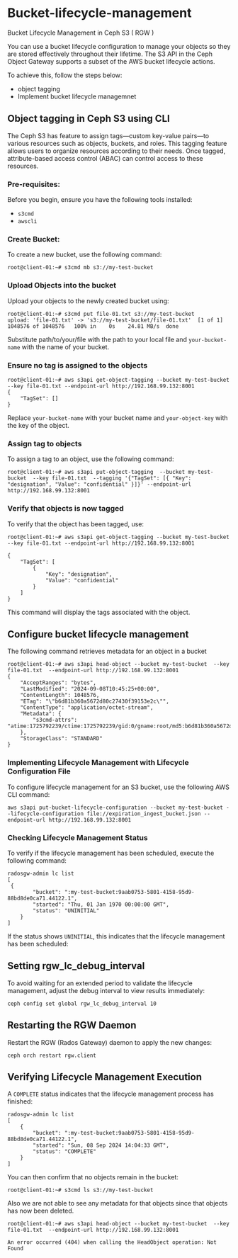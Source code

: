 # Bucket-lifecycle-management
Bucket Lifecycle Management in Ceph S3 ( RGW )

You can use a bucket lifecycle configuration to manage your objects so they are stored effectively throughout their lifetime. The S3 API in the Ceph Object Gateway supports a subset of the AWS bucket lifecycle actions.

To achieve this, follow the steps below:

- object tagging
- Implement bucket lifecycle managemnet


## Object tagging in Ceph S3 using CLI
The Ceph S3 has feature to assign tags—custom key-value pairs—to various resources such as objects, buckets, and roles. This tagging feature allows users to organize resources according to their needs. 
Once tagged, attribute-based access control (ABAC) can control access to these resources.
### Pre-requisites:
Before you begin, ensure you have the following tools installed:
- `s3cmd`
- `awscli`

### Create Bucket:
To create a new bucket, use the following command:
```
root@client-01:~# s3cmd mb s3://my-test-bucket
```

### Upload Objects into the bucket
Upload your objects to the newly created bucket using:
```
root@client-01:~# s3cmd put file-01.txt s3://my-test-bucket
upload: 'file-01.txt' -> 's3://my-test-bucket/file-01.txt'  [1 of 1]
1048576 of 1048576   100% in    0s    24.81 MB/s  done
```
Substitute path/to/your/file with the path to your local file and `your-bucket-name` with the name of your bucket.

### Ensure no tag is assigned to the objects
```
root@client-01:~# aws s3api get-object-tagging --bucket my-test-bucket --key file-01.txt --endpoint-url http://192.168.99.132:8001
{
    "TagSet": []
}
```
Replace `your-bucket-name` with your bucket name and `your-object-key` with the key of the object.

### Assign tag to objects
To assign a tag to an object, use the following command:
```
root@client-01:~# aws s3api put-object-tagging  --bucket my-test-bucket  --key file-01.txt  --tagging '{"TagSet": [{ "Key": "designation", "Value": "confidential" }]}' --endpoint-url http://192.168.99.132:8001
```

### Verify that objects is now tagged 
To verify that the object has been tagged, use:
```
root@client-01:~# aws s3api get-object-tagging --bucket my-test-bucket --key file-01.txt --endpoint-url http://192.168.99.132:8001

{
    "TagSet": [
        {
            "Key": "designation",
            "Value": "confidential"
        }
    ]
}
```
This command will display the tags associated with the object.


## Configure bucket lifecycle management
The following command retrieves metadata for an object in a bucket 

```
root@client-01:~# aws s3api head-object --bucket my-test-bucket  --key file-01.txt  --endpoint-url http://192.168.99.132:8001 
{
    "AcceptRanges": "bytes",
    "LastModified": "2024-09-08T10:45:25+00:00",
    "ContentLength": 1048576,
    "ETag": "\"b6d81b360a5672d80c27430f39153e2c\"",
    "ContentType": "application/octet-stream",
    "Metadata": {
        "s3cmd-attrs": "atime:1725792239/ctime:1725792239/gid:0/gname:root/md5:b6d81b360a5672d80c27430f39153e2c/mode:33188/mtime:1725792239/uid:0/uname:root"
    },
    "StorageClass": "STANDARD"
}
```
### Implementing Lifecycle Management with Lifecycle Configuration File

To configure lifecycle management for an S3 bucket, use the following AWS CLI command:
```
aws s3api put-bucket-lifecycle-configuration --bucket my-test-bucket --lifecycle-configuration file://expiration_ingest_bucket.json --endpoint-url http://192.168.99.132:8001
```

### Checking Lifecycle Management Status
To verify if the lifecycle management has been scheduled, execute the following command:
```
radosgw-admin lc list
[
 {
        "bucket": ":my-test-bucket:9aab0753-5801-4158-95d9-88bd8de0ca71.44122.1",
        "started": "Thu, 01 Jan 1970 00:00:00 GMT",
        "status": "UNINITIAL"
    }
]
```
If the status shows `UNINITIAL`, this indicates that the lifecycle management has been scheduled:

## Setting rgw_lc_debug_interval
To avoid waiting for an extended period to validate the lifecycle management, adjust the debug interval to view results immediately:
```
ceph config set global rgw_lc_debug_interval 10
```


## Restarting the RGW Daemon
Restart the RGW (Rados Gateway) daemon to apply the new changes:
```
ceph orch restart rgw.client
```
## Verifying Lifecycle Management Execution
A `COMPLETE` status indicates that the lifecycle management process has finished:
```
radosgw-admin lc list
[
    {
        "bucket": ":my-test-bucket:9aab0753-5801-4158-95d9-88bd8de0ca71.44122.1",
        "started": "Sun, 08 Sep 2024 14:04:33 GMT",
        "status": "COMPLETE"
    }
]
```
You can then confirm that no objects remain in the bucket:
```
root@client-01:~# s3cmd ls s3://my-test-bucket
```
Also we are not able to see any metadata for that objects since that objects has now been deleted.
```
root@client-01:~# aws s3api head-object --bucket my-test-bucket  --key file-01.txt  --endpoint-url http://192.168.99.132:8001 

An error occurred (404) when calling the HeadObject operation: Not Found
```









